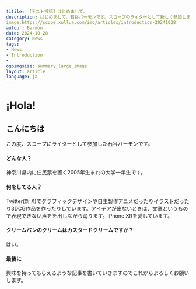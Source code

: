 ```yaml
---
titile: 【テスト投稿】はじめまして。
description: はじめまして。石谷バーモンです。スコープのライターとして新しく参加しました！
image:https://scope.xullua.com/img/articles/introduction-20241028
autour: Barmon
date: 2024-10-28
category: News
tags:
- News
- Introduction 
-
ogpimgsize: summary_large_image
layout: article
language: ja
---
```


# ¡Hola!

## こんにちは
この度、スコープにライターとして参加した石谷バーモンです。

#### どんな人？
神奈川県内に住民票を置く2005年生まれの大学一年生です。

#### 何をしてる人？
Twitter(新 X)でグラフィックデザインや自主製作アニメだったりイラストだったり3DCG作品を作ったりしています。アイデアが出ないときは、文章というもので表現できない声をを出しながら踊ります。iPhone XRを愛しています。

#### クリームパンのクリームはカスタードクリームですか？
はい。


#### 最後に
興味を持ってもらえるような記事を書いていきますのでこれからよろしくお願いします。
